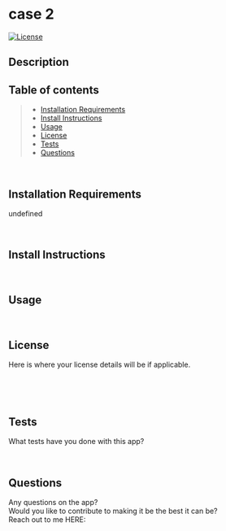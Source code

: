 # case 2

[![License](https://img.shields.io/badge/License-Apache%202.0-blue.svg)](https://opensource.org/licenses/Apache-2.0)

## Description
<!-- create line breaks -->



## Table of contents  

>- [Installation Requirements](#installation-requirements)  
>- [Install Instructions](#install-instructions)  
>- [Usage](#usage)  
>- [License](#license)    
>- [Tests](#tests)  
>- [Questions](#questions)   

&nbsp;

## Installation Requirements 

undefined

&nbsp;

## Install Instructions 


&nbsp;

## Usage



&nbsp;

## License
<!-- displays badge near top of readme -->
Here is where your license details will be if applicable.

&nbsp;

&nbsp;

## Tests
What tests have you done with this app?

&nbsp;

## Questions
Any questions on the app?   
Would you like to contribute to making it be the best it can be?  
Reach out to me HERE:  
  
  
  
  
  
   
